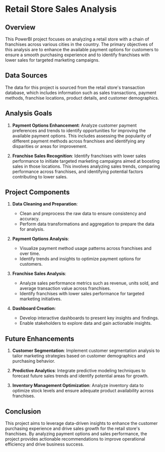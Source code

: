 # Retail Store Sales Analysis

## Overview
This PowerBI project focuses on analyzing a retail store with a chain of franchises across various cities in the country. The primary objectives of this analysis are to enhance the available payment options for customers to ensure a smooth purchasing experience and to identify franchises with lower sales for targeted marketing campaigns.

## Data Sources
The data for this project is sourced from the retail store's transaction database, which includes information such as sales transactions, payment methods, franchise locations, product details, and customer demographics.

## Analysis Goals
1. **Payment Options Enhancement**: Analyze customer payment preferences and trends to identify opportunities for improving the available payment options. This includes assessing the popularity of different payment methods across franchises and identifying any disparities or areas for improvement.

2. **Franchise Sales Recognition**: Identify franchises with lower sales performance to initiate targeted marketing campaigns aimed at boosting sales in those locations. This involves analyzing sales trends, comparing performance across franchises, and identifying potential factors contributing to lower sales.

## Project Components
1. **Data Cleaning and Preparation**: 
   - Clean and preprocess the raw data to ensure consistency and accuracy.
   - Perform data transformations and aggregation to prepare the data for analysis.

2. **Payment Options Analysis**:
   - Visualize payment method usage patterns across franchises and over time.
   - Identify trends and insights to optimize payment options for customers.

3. **Franchise Sales Analysis**:
   - Analyze sales performance metrics such as revenue, units sold, and average transaction value across franchises.
   - Identify franchises with lower sales performance for targeted marketing initiatives.

4. **Dashboard Creation**:
   - Develop interactive dashboards to present key insights and findings.
   - Enable stakeholders to explore data and gain actionable insights.

## Future Enhancements
1. **Customer Segmentation**: Implement customer segmentation analysis to tailor marketing strategies based on customer demographics and purchasing behavior.
   
2. **Predictive Analytics**: Integrate predictive modeling techniques to forecast future sales trends and identify potential areas for growth.

3. **Inventory Management Optimization**: Analyze inventory data to optimize stock levels and ensure adequate product availability across franchises.

## Conclusion
This project aims to leverage data-driven insights to enhance the customer purchasing experience and drive sales growth for the retail store's franchises. By analyzing payment options and sales performance, the project provides actionable recommendations to improve operational efficiency and drive business success.
